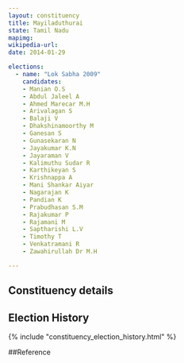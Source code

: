 ```yaml
---
layout: constituency
title: Mayiladuthurai
state: Tamil Nadu
mapimg: 
wikipedia-url: 
date: 2014-01-29

elections: 
  - name: "Lok Sabha 2009"
    candidates: 
    - Manian O.S 
    - Abdul Jaleel A 
    - Ahmed Marecar M.H 
    - Arivalagan S 
    - Balaji V 
    - Dhakshinamoorthy M 
    - Ganesan S 
    - Gunasekaran N 
    - Jayakumar K.N 
    - Jayaraman V 
    - Kalimuthu Sudar R 
    - Karthikeyan S 
    - Krishnappa A 
    - Mani Shankar Aiyar 
    - Nagarajan K 
    - Pandian K 
    - Prabudhasan S.M 
    - Rajakumar P 
    - Rajamani M 
    - Saptharishi L.V 
    - Timothy T 
    - Venkatramani R 
    - Zawahirullah Dr M.H 

---
```

## Constituency details


## Election History
{% include "constituency_election_history.html" %}

##Reference
